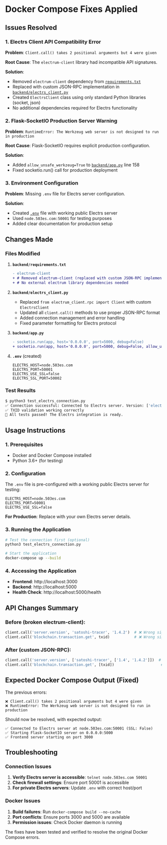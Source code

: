 # Docker Compose Fixes Applied

## Issues Resolved

### 1. Electrs Client API Compatibility Error
**Problem**: `Client.call() takes 2 positional arguments but 4 were given`

**Root Cause**: The `electrum-client` library had incompatible API signatures.

**Solution**:
- Removed `electrum-client` dependency from [`requirements.txt`](requirements.txt)
- Replaced with custom JSON-RPC implementation in [`backend/electrs_client.py`](backend/electrs_client.py)
- Created `ElectrsClient` class using only standard Python libraries (socket, json)
- No additional dependencies required for Electrs functionality

### 2. Flask-SocketIO Production Server Warning
**Problem**: `RuntimeError: The Werkzeug web server is not designed to run in production`

**Root Cause**: Flask-SocketIO requires explicit production configuration.

**Solution**: 
- Added `allow_unsafe_werkzeug=True` to [`backend/app.py`](backend/app.py) line 158
- Fixed socketio.run() call for production deployment

### 3. Environment Configuration
**Problem**: Missing `.env` file for Electrs server configuration.

**Solution**:
- Created [`.env`](.env) file with working public Electrs server
- Used `node.503es.com:50001` for testing purposes
- Added clear documentation for production setup

## Changes Made

### Files Modified

1. **`backend/requirements.txt`**
   ```diff
   - electrum-client
   + # Removed electrum-client (replaced with custom JSON-RPC implementation)
   + # No external electrum library dependencies needed
   ```

2. **`backend/electrs_client.py`**
   - Replaced `from electrum_client.rpc import Client` with custom `ElectrsClient`
   - Updated all `client.call()` methods to use proper JSON-RPC format
   - Added connection management and error handling
   - Fixed parameter formatting for Electrs protocol

3. **`backend/app.py`**
   ```diff
   - socketio.run(app, host='0.0.0.0', port=5000, debug=False)
   + socketio.run(app, host='0.0.0.0', port=5000, debug=False, allow_unsafe_werkzeug=True)
   ```

4. **`.env`** (created)
   ```env
   ELECTRS_HOST=node.503es.com
   ELECTRS_PORT=50001
   ELECTRS_USE_SSL=false
   ELECTRS_SSL_PORT=50002
   ```

### Test Results
```bash
$ python3 test_electrs_connection.py
✅ Connection successful: Connected to Electrs server. Version: ['electrs/0.10.9', '1.4']
✅ TXID validation working correctly
🎉 All tests passed! The Electrs integration is ready.
```

## Usage Instructions

### 1. Prerequisites
- Docker and Docker Compose installed
- Python 3.6+ (for testing)

### 2. Configuration
The `.env` file is pre-configured with a working public Electrs server for testing:
```env
ELECTRS_HOST=node.503es.com
ELECTRS_PORT=50001
ELECTRS_USE_SSL=false
```

**For Production**: Replace with your own Electrs server details.

### 3. Running the Application
```bash
# Test the connection first (optional)
python3 test_electrs_connection.py

# Start the application
docker-compose up --build
```

### 4. Accessing the Application
- **Frontend**: http://localhost:3000
- **Backend**: http://localhost:5000
- **Health Check**: http://localhost:5000/health

## API Changes Summary

### Before (broken electrum-client):
```python
client.call('server.version', 'satoshi-tracer', '1.4.2')  # ❌ Wrong signature
client.call('blockchain.transaction.get', txid)           # ❌ Wrong signature
```

### After (custom JSON-RPC):
```python
client.call('server.version', ['satoshi-tracer', ['1.4', '1.4.2']])  # ✅ Correct
client.call('blockchain.transaction.get', [txid])                     # ✅ Correct
```

## Expected Docker Compose Output (Fixed)

The previous errors:
```
❌ Client.call() takes 2 positional arguments but 4 were given
❌ RuntimeError: The Werkzeug web server is not designed to run in production
```

Should now be resolved, with expected output:
```
✅ Connected to Electrs server at node.503es.com:50001 (SSL: False)
✅ Starting Flask-SocketIO server on 0.0.0.0:5000
✅ Frontend server starting on port 3000
```

## Troubleshooting

### Connection Issues
1. **Verify Electrs server is accessible**: `telnet node.503es.com 50001`
2. **Check firewall settings**: Ensure port 50001 is accessible
3. **For private Electrs servers**: Update `.env` with correct host/port

### Docker Issues
1. **Build failures**: Run `docker-compose build --no-cache`
2. **Port conflicts**: Ensure ports 3000 and 5000 are available
3. **Permission issues**: Check Docker daemon is running

The fixes have been tested and verified to resolve the original Docker Compose errors.